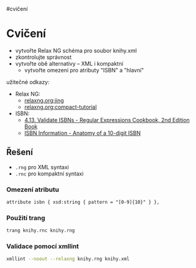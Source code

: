 #cvičení 
# Cvičení
- vytvořte Relax NG schéma pro soubor knihy.xml
- zkontrolujte správnost
- vytvořte obě alternativy – XML i kompaktní
  - vytvořte omezení pro atributy "ISBN" a "hlavni"

užitečné odkazy:
- Relax NG:
	- [relaxng.org:jing](https://relaxng.org/jclark/jing.html)
	- [relaxng.org:compact-tutorial](https://relaxng.org/compact-tutorial-20030326.html)
- ISBN:
	- [4.13. Validate ISBNs - Regular Expressions Cookbook, 2nd Edition Book](https://www.oreilly.com/library/view/regular-expressions-cookbook/9781449327453/ch04s13.html)
	- [ISBN Information - Anatomy of a 10-digit ISBN](https://isbn-information.com/the-10-digit-isbn.html)


## Řešení
- `.rng` pro XML syntaxi
- `.rnc` pro kompaktní syntaxi

### Omezení atributu
``` RelaxNG
attribute isbn { xsd:string { pattern = "[0-9]{10}" } },
```

### Použití trang
``` Bash
trang knihy.rnc knihy.rng
```

### Validace pomocí xmllint
``` Bash
xmllint --noout --relaxng knihy.rng knihy.xml
```


